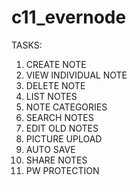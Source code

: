 # c11_evernode

TASKS:
1.  CREATE NOTE
2.  VIEW INDIVIDUAL NOTE
3.  DELETE NOTE
4.  LIST NOTES
5.  NOTE CATEGORIES
6.  SEARCH NOTES
7.  EDIT OLD NOTES
8.  PICTURE UPLOAD
9.  AUTO SAVE
10. SHARE NOTES
11. PW PROTECTION
